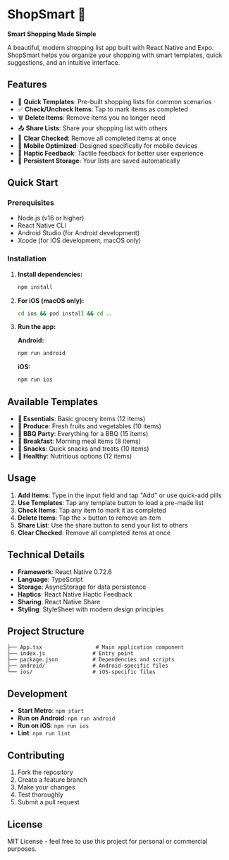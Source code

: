 # ShopSmart 🛒

**Smart Shopping Made Simple**

A beautiful, modern shopping list app built with React Native and Expo. ShopSmart helps you organize your shopping with smart templates, quick suggestions, and an intuitive interface.

## Features

- 🛒 **Quick Templates**: Pre-built shopping lists for common scenarios
- ✅ **Check/Uncheck Items**: Tap to mark items as completed
- 🗑️ **Delete Items**: Remove items you no longer need
- 📤 **Share Lists**: Share your shopping list with others
- 🧹 **Clear Checked**: Remove all completed items at once
- 📱 **Mobile Optimized**: Designed specifically for mobile devices
- 🎯 **Haptic Feedback**: Tactile feedback for better user experience
- 💾 **Persistent Storage**: Your lists are saved automatically

## Quick Start

### Prerequisites

- Node.js (v16 or higher)
- React Native CLI
- Android Studio (for Android development)
- Xcode (for iOS development, macOS only)

### Installation

1. **Install dependencies:**

   ```bash
   npm install
   ```

2. **For iOS (macOS only):**

   ```bash
   cd ios && pod install && cd ..
   ```

3. **Run the app:**

   **Android:**

   ```bash
   npm run android
   ```

   **iOS:**

   ```bash
   npm run ios
   ```

## Available Templates

- **🥛 Essentials**: Basic grocery items (12 items)
- **🥬 Produce**: Fresh fruits and vegetables (10 items)
- **🍔 BBQ Party**: Everything for a BBQ (15 items)
- **🥞 Breakfast**: Morning meal items (8 items)
- **🍿 Snacks**: Quick snacks and treats (10 items)
- **🥗 Healthy**: Nutritious options (12 items)

## Usage

1. **Add Items**: Type in the input field and tap "Add" or use quick-add pills
2. **Use Templates**: Tap any template button to load a pre-made list
3. **Check Items**: Tap any item to mark it as completed
4. **Delete Items**: Tap the × button to remove an item
5. **Share List**: Use the share button to send your list to others
6. **Clear Checked**: Remove all completed items at once

## Technical Details

- **Framework**: React Native 0.72.6
- **Language**: TypeScript
- **Storage**: AsyncStorage for data persistence
- **Haptics**: React Native Haptic Feedback
- **Sharing**: React Native Share
- **Styling**: StyleSheet with modern design principles

## Project Structure

```
├── App.tsx                 # Main application component
├── index.js               # Entry point
├── package.json           # Dependencies and scripts
├── android/               # Android-specific files
└── ios/                   # iOS-specific files
```

## Development

- **Start Metro**: `npm start`
- **Run on Android**: `npm run android`
- **Run on iOS**: `npm run ios`
- **Lint**: `npm run lint`

## Contributing

1. Fork the repository
2. Create a feature branch
3. Make your changes
4. Test thoroughly
5. Submit a pull request

## License

MIT License - feel free to use this project for personal or commercial purposes.
